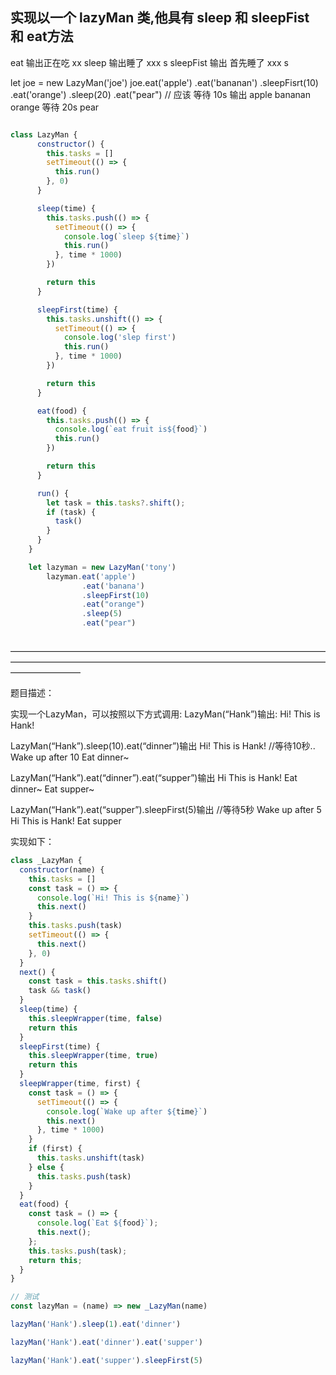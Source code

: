 
## 实现以一个 lazyMan 类,他具有 sleep 和 sleepFist 和 eat方法
eat 输出正在吃 xx
sleep 输出睡了 xxx s
sleepFist 输出 首先睡了 xxx s



let joe = new LazyMan('joe')
joe.eat('apple')
    .eat('bananan')
    .sleepFisrt(10)
    .eat('orange')
    .sleep(20)
    .eat("pear")
 // 应该 等待 10s 输出 apple bananan  orange 等待 20s pear



```js

class LazyMan {
      constructor() {
        this.tasks = []
        setTimeout(() => {
          this.run()
        }, 0)
      }

      sleep(time) {
        this.tasks.push(() => {
          setTimeout(() => {
            console.log(`sleep ${time}`)
            this.run()
          }, time * 1000)
        })

        return this
      }

      sleepFirst(time) {
        this.tasks.unshift(() => {
          setTimeout(() => {
            console.log('slep first')
            this.run()
          }, time * 1000)
        })

        return this
      }

      eat(food) {
        this.tasks.push(() => {
          console.log(`eat fruit is${food}`)
          this.run()
        })

        return this
      }

      run() {
        let task = this.tasks?.shift();
        if (task) {
          task()
        }
      }
    }

    let lazyman = new LazyMan('tony')
        lazyman.eat('apple')
                .eat('banana')
                .sleepFirst(10)
                .eat("orange")
                .sleep(5)
                .eat("pear")



```
————————————————————————————————————————————————————————————————————————————————


题目描述：

实现一个LazyMan，可以按照以下方式调用:
LazyMan(“Hank”)输出:
Hi! This is Hank!

LazyMan(“Hank”).sleep(10).eat(“dinner”)输出
Hi! This is Hank!
//等待10秒..
Wake up after 10
Eat dinner~

LazyMan(“Hank”).eat(“dinner”).eat(“supper”)输出
Hi This is Hank!
Eat dinner~
Eat supper~

LazyMan(“Hank”).eat(“supper”).sleepFirst(5)输出
//等待5秒
Wake up after 5
Hi This is Hank!
Eat supper


实现如下：
```js
class _LazyMan {
  constructor(name) {
    this.tasks = []
    const task = () => {
      console.log(`Hi! This is ${name}`)
      this.next()
    }
    this.tasks.push(task)
    setTimeout(() => {
      this.next()
    }, 0)
  }
  next() {
    const task = this.tasks.shift()
    task && task()
  }
  sleep(time) {
    this.sleepWrapper(time, false)
    return this
  }
  sleepFirst(time) {
    this.sleepWrapper(time, true)
    return this
  }
  sleepWrapper(time, first) {
    const task = () => {
      setTimeout(() => {
        console.log(`Wake up after ${time}`)
        this.next()
      }, time * 1000)
    }
    if (first) {
      this.tasks.unshift(task)
    } else {
      this.tasks.push(task)
    }
  }
  eat(food) {
    const task = () => {
      console.log(`Eat ${food}`);
      this.next();
    };
    this.tasks.push(task);
    return this;
  }
}

// 测试
const lazyMan = (name) => new _LazyMan(name)

lazyMan('Hank').sleep(1).eat('dinner')

lazyMan('Hank').eat('dinner').eat('supper')

lazyMan('Hank').eat('supper').sleepFirst(5)

```